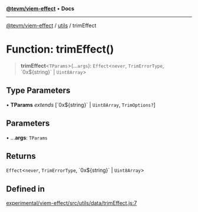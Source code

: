 [**@tevm/viem-effect**](../../README.md) • **Docs**

***

[@tevm/viem-effect](../../modules.md) / [utils](../README.md) / trimEffect

# Function: trimEffect()

> **trimEffect**\<`TParams`\>(...`args`): `Effect`\<`never`, `TrimErrorType`, \`0x$\{string\}\` \| `Uint8Array`\>

## Type Parameters

• **TParams** *extends* [\`0x$\{string\}\` \| `Uint8Array`, `TrimOptions?`]

## Parameters

• ...**args**: `TParams`

## Returns

`Effect`\<`never`, `TrimErrorType`, \`0x$\{string\}\` \| `Uint8Array`\>

## Defined in

[experimental/viem-effect/src/utils/data/trimEffect.js:7](https://github.com/evmts/tevm-monorepo/blob/main/experimental/viem-effect/src/utils/data/trimEffect.js#L7)
